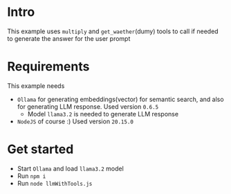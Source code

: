 # Intro
This example uses `multiply` and `get_waether`(dumy) tools to call if needed to generate the answer for the user prompt

# Requirements
This example needs
- `Ollama` for generating embeddings(vector) for semantic search, and also for generating LLM response. Used version `0.6.5`
    - Model `llama3.2` is needed to generate LLM response
- `NodeJS` of course :) Used version `20.15.0`

# Get started
- Start `Ollama` and load `llama3.2` model
- Run `npm i`
- Run `node llmWithTools.js`